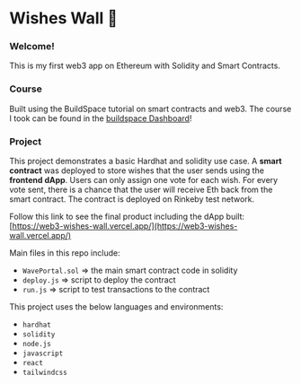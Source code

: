 # Wishes Wall 👋

### **Welcome!**
This is my first web3 app on Ethereum with Solidity and Smart Contracts.

### **Course**
Built using the BuildSpace tutorial on smart contracts and web3.
The course I took can be found in the [buildspace Dashboard](https://app.buildspace.so/projects/CO02cf0f1c-f996-4f50-9669-cf945ca3fb0b)!

### **Project**
This project demonstrates a basic Hardhat and solidity use case. A **smart contract** was deployed to store wishes that the 
user sends using the **frontend dApp**. 
Users can only assign one vote for each wish. For every vote sent, there is a chance that the user will receive Eth back from the smart contract.
The contract is deployed on Rinkeby test network.

Follow this link to see the final product including the dApp built: [https://web3-wishes-wall.vercel.app/](https://web3-wishes-wall.vercel.app/)

Main files in this repo include:

- `WavePortal.sol` => the main smart contract code in solidity
- `deploy.js` => script to deploy the contract
- `run.js` => script to test transactions to the contract

This project uses the below languages and environments:

- `hardhat`
- `solidity`
- `node.js`
- `javascript`
- `react`
- `tailwindcss`